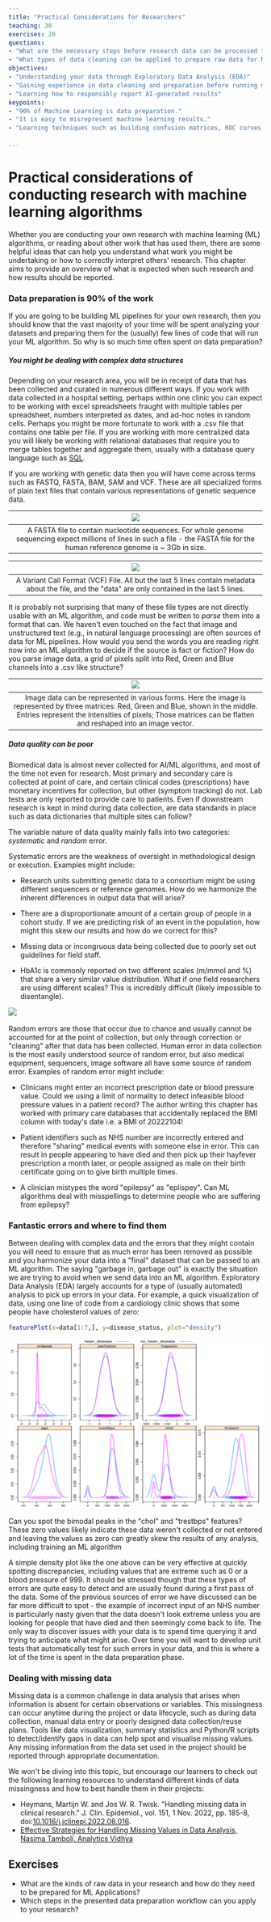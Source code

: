 ```yaml
---
title: "Practical Considerations for Researchers"
teaching: 30
exercises: 20 
questions:
- "What are the necessary steps before research data can be processed through ML pipelines?"
- "What types of data cleaning can be applied to prepare raw data for ML?"
objectives:
- "Understanding your data through Exploratory Data Analysis (EDA)"
- "Gaining experience in data cleaning and preparation before running machine learning pipelines"
- "Learning how to responsibly report AI-generated results" 
keypoints:
- "90% of Machine Learning is data preparation."
- "It is easy to misrepresent machine learning results."
- "Learning techniques such as building confusion matrices, ROC curves, and common metrics will help you interpret most ML results"

---
```


# Practical considerations of conducting research with machine learning algorithms

Whether you are conducting your own research with machine learning (ML) algorithms, or reading about other work that has used them, there are some helpful ideas that can help you understand what work you might be undertaking or how to correctly interpret others' research. This chapter aims to provide an overview of what is expected when such research and how results should be reported.

### Data preparation is 90% of the work

If you are going to be building ML pipelines for your own research, then you should know that the vast majority of your time will be spent analyzing your datasets and preparing them for the (usually) few lines of code that will run your ML algorithm. So why is so much time often spent on data preparation? 

##### You might be dealing with complex data structures

Depending on your research area, you will be in receipt of data that has been collected and curated in numerous different ways. If you work with data collected in a hospital setting, perhaps within one clinic you can expect to be working with excel spreadsheets fraught with multiple tables per spreadsheet, numbers interpreted as dates, and ad-hoc notes in random cells. Perhaps you might be more fortunate to work with a .csv file that contains one table per file. If you are working with more centralized data you will likely be working with relational databases that require you to merge tables together and aggregate them, usually with a database query language such as [SQL](https://www.w3schools.com/sql/). 



If you are working with genetic data then you will have come across terms such as FASTQ, FASTA, BAM, SAM and VCF. These are all specialized forms of plain text files that contain various representations of genetic sequence data. 


| ![](https://www.ncbi.nlm.nih.gov/WebSub/html/defline_magnified.jpg) | 
|:--:| 
|A FASTA file to contain nucleotide sequences. For whole genome sequencing expect millions of lines in such a file - the FASTA file for the human reference genome is ~ 3Gb in size. |

| ![](https://www.researchgate.net/profile/Hatem-Elshazly/publication/316063749/figure/fig6/AS:482425542320134@1492030620618/shows-an-example-VCF-file-For-more-details-about-VCF-files-refer-to-the-specification.png) | 
|:--:| 
|A Variant Call Format (VCF) File. All but the last 5 lines contain metadata about the file, and the "data" are only contained in the last 5 lines. |

It is probably not surprising that many of these file types are not directly usable with an ML algorithm, and code must be written to *parse* them into a format that can. We haven't even touched on the fact that image and unstructured text (e.g., in natural language processing) are often sources of data for ML pipelines. How would you send the words you are reading right now into an ML algorithm to decide if the source is fact or fiction? How do you parse image data, a grid of pixels split into Red, Green and Blue channels into a .csv like structure?

| ![](https://necromuralist.github.io/neural_networks/posts/image-to-vector/image2vector_kiank.png) |
|:--:|
|Image data can be represented in various forms. Here the image is represented by three matrices: Red, Green and Blue, shown in the middle. Entries represent the intensities of pixels; Those matrices can be flatten and reshaped into an image vector. |

##### Data quality can be poor

Biomedical data is almost never collected for AI/ML algorithms, and most of the time not even for research. Most primary and secondary care is collected at point of care, and certain clinical codes (prescriptions) have monetary incentives for collection, but other (symptom tracking) do not. Lab tests are only reported to provide care to patients. Even if downstream research is kept in mind during data collection, are data standards in place such as data dictionaries that multiple sites can follow? 

The variable nature of data quality mainly falls into two categories: *systematic* and *random* error. 

Systematic errors are the weakness of oversight in methodological design or execution. Examples might include: 

- Research units submitting genetic data to a consortium might be using different sequencers or reference genomes. How do we harmonize the inherent differences in output data that will arise?

- There are a disproportionate amount of a certain group of people in a cohort study. If we are predicting risk of an event in the population, how might this skew our results and how do we correct for this?

- Missing data or incongruous data being collected due to poorly set out guidelines for field staff.

- HbA1c is commonly reported on two different scales (m/mmol and %) that share a very similar value distribution. What if one field researchers are using different scales? This is incredibly difficult (likely impossible to disentangle).

![](https://www.diabetes.co.uk/images/hba1c-chart.jpg)

Random errors are those that occur due to chance and usually cannot be accounted for at the point of collection, but only through correction or "cleaning" after that data has been collected. Human error in data collection is the most easily understood source of random error, but also medical equipment, sequencers, image software all have some source of random error. Examples of random error might include:

- Clinicians might enter an incorrect prescription date or blood pressure value. Could we using a limit of normality to detect infeasible blood pressure values in a patient record? The author writing this chapter has worked with primary care databases that accidentally replaced the BMI column with today's date i.e. a BMI of 20222104!

- Patient identifiers such as NHS number are incorrectly entered and therefore "sharing" medical events with someone else in error. This can result in people appearing to have died and then pick up their hayfever prescription a month later, or people assigned as male on their birth certificate going on to give birth multiple times.

- A clinician mistypes the word "epilepsy" as "eplispey". Can ML algorithms deal with misspellings to determine people who are suffering from epilepsy?

### Fantastic errors and where to find them

Between dealing with complex data and the errors that they might contain you will need to ensure that as much error has been removed as possible and you harmonize your data into a "final" dataset that can be passed to an ML algorithm. The saying "garbage in, garbage out" is exactly the situation we are trying to avoid when we send data into an ML algorithm. Exploratory Data Analysis (EDA) largely accounts for a type of (usually automated) analysis to pick up errors in your data. For example, a quick visualization of data, using one line of code from a cardiology clinic shows that some people have cholesterol values of zero:

```r
featurePlot(x=data[1:7,], y=disease_status, plot="density")
```
![](../fig/EDAplot.png)

Can you spot the bimodal peaks in the "chol" and "trestbps" features? These zero values likely indicate these data weren't collected or not entered and leaving the values as zero can greatly skew the results of any analysis, including training an ML algorithm

A simple density plot like the one above can be very effective at quickly spotting discrepancies, including values that are extreme such as 0 or a blood pressure of 999. It should be stressed though that these types of errors are quite easy to detect and are usually found during a first pass of the data. Some of the previous sources of error we have discussed can be far more difficult to spot - the example of incorrect input of an NHS number is particularly nasty given that the data doesn't look extreme unless you are looking for people that have died and then seemingly come back to life. The only way to discover issues with your data is to spend time querying it and trying to anticipate what might arise. Over time you will want to develop unit tests that automatically test for such errors in your data, and this is where a lot of the time is spent in the data preparation phase.

### Dealing with missing data

Missing data is a common challenge in data analysis that arises when information is absent for certain observations or variables.
This missingness can occur anytime during the project or data lifecycle, such as during data collection, manual data entry or poorly designed data collection/reuse plans.
Tools like data visualization, summary statistics and Python/R scripts to detect/identify gaps in data can help spot and visualise missing values.
Any missing information from the data set used in the project should be reported through appropriate documentation.

We won't be diving into this topic, but encourage our learners to check out the following learning resources to understand different kinds of data missingness and how to best handle them in their projects:
- Heymans, Martijn W. and Jos W. R. Twisk. "Handling missing data in clinical research." J. Clin. Epidemiol., vol. 151, 1 Nov. 2022, pp. 185-8, doi:[10.1016/j.jclinepi.2022.08.016](https://www.sciencedirect.com/science/article/pii/S0895435622002189).
- [Effective Strategies for Handling Missing Values in Data Analysis, Nasima Tamboli, Analytics Vidhya](https://www.analyticsvidhya.com/blog/2021/10/handling-missing-value/)

## Exercises
- What are the kinds of raw data in your research and how do they need to be prepared for ML Applications?
- Which steps in the presented data preparation workflow can you apply to your research?


